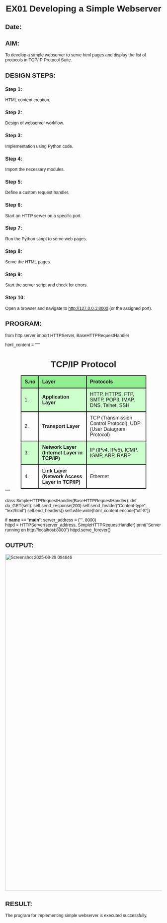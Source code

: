 # EX01 Developing a Simple Webserver
## Date:

## AIM:
To develop a simple webserver to serve html pages and display the list of protocols in TCP/IP Protocol Suite.

## DESIGN STEPS:
### Step 1: 
HTML content creation.

### Step 2:
Design of webserver workflow.

### Step 3:
Implementation using Python code.

### Step 4:
Import the necessary modules.

### Step 5:
Define a custom request handler.

### Step 6:
Start an HTTP server on a specific port.

### Step 7:
Run the Python script to serve web pages.

### Step 8:
Serve the HTML pages.

### Step 9:
Start the server script and check for errors.

### Step 10:
Open a browser and navigate to http://127.0.0.1:8000 (or the assigned port).

## PROGRAM:
from http.server import HTTPServer, BaseHTTPRequestHandler

html_content = """
<!doctype html>
<html>
<head>
    <title>My Web Server</title>
    <style>
        body {
            font-family: Arial, sans-serif;
        }
        h1 {
            text-align: center;
        }
        table {
            border-collapse: collapse;
            width: 80%;
            margin: auto;
        }
        th, td {
            border: 2px solid black;
            padding: 10px;
            text-align: left;
        }
        th {
            background-color: lightgreen;
        }
        tr:nth-child(even) {
            background-color: #ccffcc;
        }
    </style>
</head>
<body>
    <h1>TCP/IP Protocol</h1>
    <table>
        <tr>
            <th>S.no</th>
            <th>Layer</th>
            <th>Protocols</th>
        </tr>
        <tr>
            <td>1.</td>
            <td><b>Application Layer</b></td>
            <td>HTTP, HTTPS, FTP, SMTP, POP3, IMAP, DNS, Telnet, SSH</td>
        </tr>
        <tr>
            <td>2.</td>
            <td><b>Transport Layer</b></td>
            <td>TCP (Transmission Control Protocol), UDP (User Datagram Protocol)</td>
        </tr>
        <tr>
            <td>3.</td>
            <td><b>Network Layer (Internet Layer in TCP/IP)</b></td>
            <td>IP (IPv4, IPv6), ICMP, IGMP, ARP, RARP</td>
        </tr>
        <tr>
            <td>4.</td>
            <td><b>Link Layer (Network Access Layer in TCP/IP)</b></td>
            <td>Ethernet</td>
        </tr>
    </table>
</body>
</html>
"""

class SimpleHTTPRequestHandler(BaseHTTPRequestHandler):
    def do_GET(self):
        self.send_response(200)
        self.send_header("Content-type", "text/html")
        self.end_headers()
        self.wfile.write(html_content.encode("utf-8"))

if __name__ == "__main__":
    server_address = ("", 8000)  
    httpd = HTTPServer(server_address, SimpleHTTPRequestHandler)
    print("Server running on http://localhost:8000")
    httpd.serve_forever()



## OUTPUT:
<img width="1920" height="1080" alt="Screenshot 2025-08-29 094646" src="https://github.com/user-attachments/assets/fc034413-e860-402e-b33c-41db00633fde" />



## RESULT:
The program for implementing simple webserver is executed successfully.
